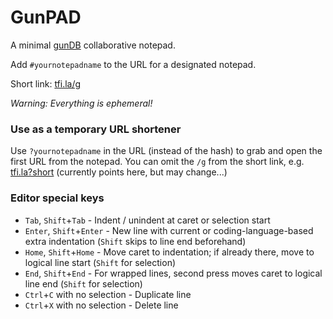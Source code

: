 # GunPAD
A minimal [gunDB](https://gun.eco/) collaborative notepad.

Add `#yournotepadname` to the URL for a designated notepad.

Short link: [tfi.la/g](https://tfi.la/g)

*Warning: Everything is ephemeral!*

### Use as a temporary URL shortener

Use `?yournotepadname` in the URL (instead of the hash) to grab and open the first URL from the notepad.
You can omit the `/g` from the short link, e.g. [tfi.la?short](https://tfi.la?short) (currently points here, but may change...)

### Editor special keys
- `Tab`, `Shift`+`Tab` - Indent / unindent at caret or selection start
- `Enter`, `Shift`+`Enter` - New line with current or coding-language-based extra indentation (`Shift` skips to line end beforehand)
- `Home`, `Shift`+`Home` - Move caret to indentation; if already there, move to logical line start (`Shift` for selection)
- `End`, `Shift`+`End` - For wrapped lines, second press moves caret to logical line end (`Shift` for selection)
- `Ctrl`+`C` with no selection - Duplicate line
- `Ctrl`+`X` with no selection - Delete line